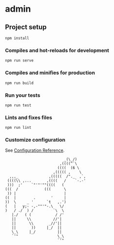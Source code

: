 # admin

## Project setup
```
npm install
```

### Compiles and hot-reloads for development
```
npm run serve
```

### Compiles and minifies for production
```
npm run build
```

### Run your tests
```
npm run test
```

### Lints and fixes files
```
npm run lint
```

### Customize configuration
See [Configuration Reference](https://cli.vuejs.org/config/).



                               _(\_/) 
                             ,((((^`\
                            ((((  (6 \ 
                          ,((((( ,    \
      ,,,_              ,(((((  /"._  ,`,
     ((((\\ ,...       ,((((   /    `-.-'
     )))  ;'    `"'"'""((((   (      
    (((  /            (((      \
     )) |                      |
    ((  |        .       '     |
    ))  \     _ '      `t   ,.')
    (   |   y;- -,-""'"-.\   \/  
    )   / ./  ) /         `\  \
       |./   ( (           / /'
       ||     \\          //'|
       ||      \\       _//'||
       ||       ))     |_/  ||
       \_\     |_/          ||
       `'"                  \_\
                            `'" 
